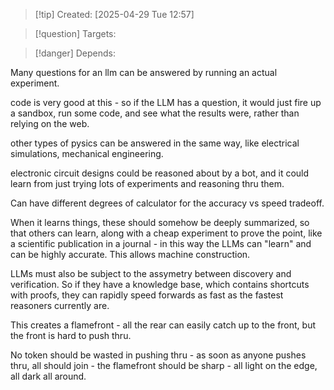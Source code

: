 
>[!tip] Created: [2025-04-29 Tue 12:57]

>[!question] Targets: 

>[!danger] Depends: 

Many questions for an llm can be answered by running an actual experiment.

code is very good at this - so if the LLM has a question, it would just fire up a sandbox, run some code, and see what the results were, rather than relying on the web.

other types of pysics can be answered in the same way, like electrical simulations, mechanical engineering.

electronic circuit designs could be reasoned about by a bot, and it could learn from just trying lots of experiments and reasoning thru them.

Can have different degrees of calculator for the accuracy vs speed tradeoff.

When it learns things, these should somehow be deeply summarized, so that others can learn, along with a cheap experiment to prove the point, like a scientific publication in a journal - in this way the LLMs can "learn" and can be highly accurate.  This allows machine construction.

LLMs must also be subject to the assymetry between discovery and verification.  So if they have a knowledge base, which contains shortcuts with proofs, they can rapidly speed forwards as fast as the fastest reasoners currently are.

This creates a flamefront - all the rear can easily catch up to the front, but the front is hard to push thru.  

No token should be wasted in pushing thru - as soon as anyone pushes thru, all should join - the flamefront should be sharp - all light on the edge, all dark all around.